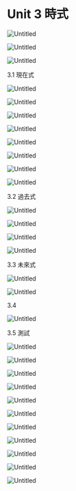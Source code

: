 # Unit 3 時式

![Untitled](Unit%203%20%E6%99%82%E5%BC%8F%201e8ef918f0a74b9a80e31d96bc25098a/Untitled.png)

![Untitled](Unit%203%20%E6%99%82%E5%BC%8F%201e8ef918f0a74b9a80e31d96bc25098a/Untitled%201.png)

![Untitled](Unit%203%20%E6%99%82%E5%BC%8F%201e8ef918f0a74b9a80e31d96bc25098a/Untitled%202.png)

3.1 現在式

![Untitled](Unit%203%20%E6%99%82%E5%BC%8F%201e8ef918f0a74b9a80e31d96bc25098a/Untitled%203.png)

![Untitled](Unit%203%20%E6%99%82%E5%BC%8F%201e8ef918f0a74b9a80e31d96bc25098a/Untitled%204.png)

![Untitled](Unit%203%20%E6%99%82%E5%BC%8F%201e8ef918f0a74b9a80e31d96bc25098a/Untitled%205.png)

![Untitled](Unit%203%20%E6%99%82%E5%BC%8F%201e8ef918f0a74b9a80e31d96bc25098a/Untitled%206.png)

![Untitled](Unit%203%20%E6%99%82%E5%BC%8F%201e8ef918f0a74b9a80e31d96bc25098a/Untitled%207.png)

![Untitled](Unit%203%20%E6%99%82%E5%BC%8F%201e8ef918f0a74b9a80e31d96bc25098a/Untitled%208.png)

![Untitled](Unit%203%20%E6%99%82%E5%BC%8F%201e8ef918f0a74b9a80e31d96bc25098a/Untitled%209.png)

![Untitled](Unit%203%20%E6%99%82%E5%BC%8F%201e8ef918f0a74b9a80e31d96bc25098a/Untitled%2010.png)

3.2 過去式

![Untitled](Unit%203%20%E6%99%82%E5%BC%8F%201e8ef918f0a74b9a80e31d96bc25098a/Untitled%2011.png)

![Untitled](Unit%203%20%E6%99%82%E5%BC%8F%201e8ef918f0a74b9a80e31d96bc25098a/Untitled%2012.png)

![Untitled](Unit%203%20%E6%99%82%E5%BC%8F%201e8ef918f0a74b9a80e31d96bc25098a/Untitled%2013.png)

![Untitled](Unit%203%20%E6%99%82%E5%BC%8F%201e8ef918f0a74b9a80e31d96bc25098a/Untitled%2014.png)

3.3 未來式

![Untitled](Unit%203%20%E6%99%82%E5%BC%8F%201e8ef918f0a74b9a80e31d96bc25098a/Untitled%2015.png)

![Untitled](Unit%203%20%E6%99%82%E5%BC%8F%201e8ef918f0a74b9a80e31d96bc25098a/Untitled%2016.png)

3.4 

![Untitled](Unit%203%20%E6%99%82%E5%BC%8F%201e8ef918f0a74b9a80e31d96bc25098a/Untitled%2017.png)

3.5 測試

![Untitled](Unit%203%20%E6%99%82%E5%BC%8F%201e8ef918f0a74b9a80e31d96bc25098a/Untitled%2018.png)

![Untitled](Unit%203%20%E6%99%82%E5%BC%8F%201e8ef918f0a74b9a80e31d96bc25098a/Untitled%2019.png)

![Untitled](Unit%203%20%E6%99%82%E5%BC%8F%201e8ef918f0a74b9a80e31d96bc25098a/Untitled%2020.png)

![Untitled](Unit%203%20%E6%99%82%E5%BC%8F%201e8ef918f0a74b9a80e31d96bc25098a/Untitled%2021.png)

![Untitled](Unit%203%20%E6%99%82%E5%BC%8F%201e8ef918f0a74b9a80e31d96bc25098a/Untitled%2022.png)

![Untitled](Unit%203%20%E6%99%82%E5%BC%8F%201e8ef918f0a74b9a80e31d96bc25098a/Untitled%2023.png)

![Untitled](Unit%203%20%E6%99%82%E5%BC%8F%201e8ef918f0a74b9a80e31d96bc25098a/Untitled%2024.png)

![Untitled](Unit%203%20%E6%99%82%E5%BC%8F%201e8ef918f0a74b9a80e31d96bc25098a/Untitled%2025.png)

![Untitled](Unit%203%20%E6%99%82%E5%BC%8F%201e8ef918f0a74b9a80e31d96bc25098a/Untitled%2026.png)

![Untitled](Unit%203%20%E6%99%82%E5%BC%8F%201e8ef918f0a74b9a80e31d96bc25098a/Untitled%2027.png)

![Untitled](Unit%203%20%E6%99%82%E5%BC%8F%201e8ef918f0a74b9a80e31d96bc25098a/Untitled%2028.png)